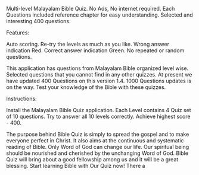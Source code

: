

Multi-level Malayalam Bible Quiz. No Ads, No internet required. Each Questions included reference chapter for easy understanding. Selected and interesting 400 questions.

Features:

Auto scoring.
Re-try the levels as much as you like.
Wrong answer indication Red.
Correct answer indication Green.
No repeated or random questions.

This application has questions from Malayalam Bible organized level wise. Selected questions that you cannot find in any other quizzes. At present we have updated 400 Questions on this version 1.4. 1000 Questions updates is on the way. Test your knowledge of the Bible with these quizzes.

Instructions:

Install the Malayalam Bible Quiz application.
Each Level contains 4 Quiz set of 10 questions.
Try to answer all 10 levels correctly.
Achieve highest score - 400.

The purpose behind Bible Quiz is simply to spread the gospel and to make everyone perfect in Christ. It also aims at the continuous and systematic reading of Bible. Only Word of God can change our life. Our spiritual being should be nourished and cherished by the unchanging Word of God. Bible Quiz will bring about a good fellowship among us and it will be a great blessing.
Start learning Bible with Our Quiz now! There a
